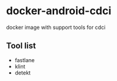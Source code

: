 # docker-android-cdci

docker image with support tools for cdci

## Tool list

* fastlane
* klint
* detekt